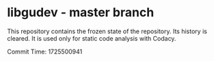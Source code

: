 # libgudev - master branch

This repository contains the frozen state of the repository.
Its history is cleared. It is used only for static code
analysis with Codacy.

Commit Time: 1725500941